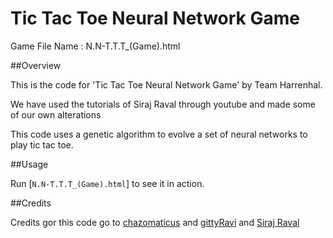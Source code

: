 Tic Tac Toe Neural Network Game
======
Game File Name : N.N-T.T.T_(Game).html

##Overview

This is the code for 'Tic Tac Toe Neural Network Game' by Team Harrenhal. 

We have used the tutorials of Siraj Raval through youtube and made some of our own alterations

This code uses a genetic algorithm to evolve a set of neural networks to play tic tac toe.

##Usage

Run [`N.N-T.T.T_(Game).html`] to see it in action.

##Credits

Credits gor this code go to [chazomaticus](https://github.com/chazomaticus) and [gittyRavi](https://github.com/gittyRavi) and [Siraj Raval](https://www.youtube.com/watch?v=0a-52ntK3T8)
